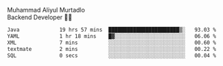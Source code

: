Muhammad Aliyul Murtadlo
<br>
Backend Developer 👨‍💻
<br>
<!--START_SECTION:waka-->

```txt
Java             19 hrs 57 mins  ███████████████████████▒░   93.03 %
YAML             1 hr 18 mins    █▓░░░░░░░░░░░░░░░░░░░░░░░   06.06 %
XML              7 mins          ░░░░░░░░░░░░░░░░░░░░░░░░░   00.60 %
textmate         2 mins          ░░░░░░░░░░░░░░░░░░░░░░░░░   00.22 %
SQL              0 secs          ░░░░░░░░░░░░░░░░░░░░░░░░░   00.04 %
```

<!--END_SECTION:waka-->
